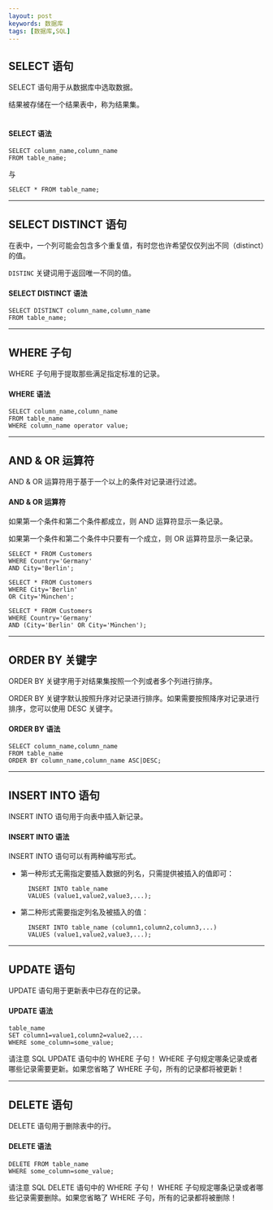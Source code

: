 ```yaml
---
layout: post
keywords: 数据库
tags: [数据库,SQL]
---
```


SELECT 语句
---------------
SELECT 语句用于从数据库中选取数据。

结果被存储在一个结果表中，称为结果集。  
<br>
#### SELECT 语法

	SELECT column_name,column_name
	FROM table_name;
与

	SELECT * FROM table_name;

---
	
SELECT DISTINCT 语句
--------------------
在表中，一个列可能会包含多个重复值，有时您也许希望仅仅列出不同（distinct）的值。

`DISTINC` 关键词用于返回唯一不同的值。  

#### SELECT DISTINCT 语法

	SELECT DISTINCT column_name,column_name
	FROM table_name;

---
	
WHERE 子句
----------
WHERE 子句用于提取那些满足指定标准的记录。  

#### WHERE 语法

	SELECT column_name,column_name
	FROM table_name
	WHERE column_name operator value;

---
	
AND & OR 运算符
---------------
AND & OR 运算符用于基于一个以上的条件对记录进行过滤。  

#### AND & OR 运算符
如果第一个条件和第二个条件都成立，则 AND 运算符显示一条记录。

如果第一个条件和第二个条件中只要有一个成立，则 OR 运算符显示一条记录。

	SELECT * FROM Customers
	WHERE Country='Germany'
	AND City='Berlin';
	
	SELECT * FROM Customers
	WHERE City='Berlin'
	OR City='München';
	
	SELECT * FROM Customers
	WHERE Country='Germany'
	AND (City='Berlin' OR City='München');

---
	
ORDER BY 关键字
---------------
ORDER BY 关键字用于对结果集按照一个列或者多个列进行排序。

ORDER BY 关键字默认按照升序对记录进行排序。如果需要按照降序对记录进行排序，您可以使用 DESC 关键字。  

#### ORDER BY 语法

	SELECT column_name,column_name
	FROM table_name
	ORDER BY column_name,column_name ASC|DESC;

---
	
INSERT INTO 语句
----------------
INSERT INTO 语句用于向表中插入新记录。  

#### INSERT INTO 语法

INSERT INTO 语句可以有两种编写形式。

- 第一种形式无需指定要插入数据的列名，只需提供被插入的值即可：

		INSERT INTO table_name
		VALUES (value1,value2,value3,...);
	
- 第二种形式需要指定列名及被插入的值：

		INSERT INTO table_name (column1,column2,column3,...)
		VALUES (value1,value2,value3,...);

---
	
UPDATE 语句
-----------
UPDATE 语句用于更新表中已存在的记录。  

#### UPDATE 语法

	table_name
	SET column1=value1,column2=value2,...
	WHERE some_column=some_value;

<i class="fa fa-warning"></i>请注意 SQL UPDATE 语句中的 WHERE 子句！
WHERE 子句规定哪条记录或者哪些记录需要更新。如果您省略了 WHERE 子句，所有的记录都将被更新！

---

DELETE 语句
-----------
DELETE 语句用于删除表中的行。  

#### DELETE 语法

	DELETE FROM table_name
	WHERE some_column=some_value;

<i class="fa fa-warning"></i>请注意 SQL DELETE 语句中的 WHERE 子句！
WHERE 子句规定哪条记录或者哪些记录需要删除。如果您省略了 WHERE 子句，所有的记录都将被删除！
